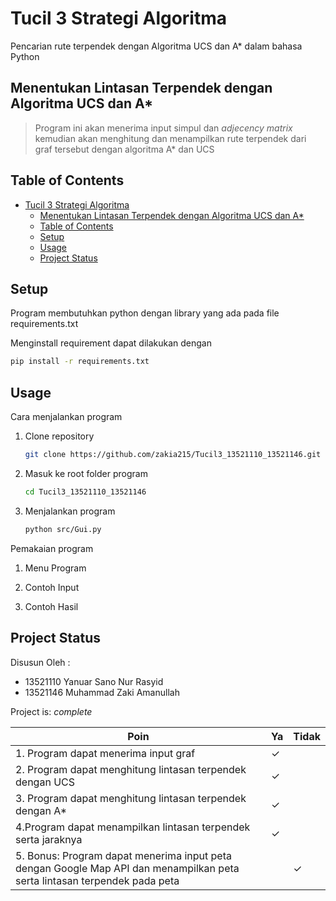 # Tucil 3 Strategi Algoritma

Pencarian rute terpendek dengan Algoritma UCS dan A* dalam bahasa Python

## Menentukan Lintasan Terpendek dengan Algoritma UCS dan A*

> Program ini akan menerima input simpul dan _adjecency matrix_ kemudian akan menghitung dan menampilkan rute terpendek dari graf tersebut dengan algoritma A* dan UCS

## Table of Contents

- [Tucil 3 Strategi Algoritma](#tucil-3-strategi-algoritma)
  - [Menentukan Lintasan Terpendek dengan Algoritma UCS dan A\*](#menentukan-lintasan-terpendek-dengan-algoritma-ucs-dan-a)
  - [Table of Contents](#table-of-contents)
  - [Setup](#setup)
  - [Usage](#usage)
  - [Project Status](#project-status)

## Setup

Program membutuhkan python dengan library yang ada pada file requirements.txt

Menginstall requirement dapat dilakukan dengan

```bash
pip install -r requirements.txt
```

## Usage

Cara menjalankan program

1. Clone repository

   ```bash
   git clone https://github.com/zakia215/Tucil3_13521110_13521146.git
   ```

2. Masuk ke root folder program

   ```bash
   cd Tucil3_13521110_13521146
   ```

3. Menjalankan program

   ```bash
   python src/Gui.py
   ```

Pemakaian program

1. Menu Program

2. Contoh Input

3. Contoh Hasil

## Project Status

 Disusun Oleh :

- 13521110 Yanuar Sano Nur Rasyid  
- 13521146 Muhammad Zaki Amanullah

Project is: _complete_

| Poin                                                      |  Ya | Tidak  |
| -----------                                               | ----|  ----  |
| 1. Program dapat menerima input graf                        | ✓  |        |
| 2. Program dapat menghitung lintasan terpendek dengan UCS                                                          | ✓  |        |
| 3.  Program dapat menghitung lintasan terpendek dengan A*                                                            | ✓ |         |
| 4.Program dapat menampilkan lintasan terpendek serta jaraknya                                                      | ✓ |         |
| 5. Bonus: Program dapat menerima input peta dengan Google Map API dan menampilkan peta serta lintasan terpendek pada peta                                           | |      ✓    |

<!-- Optional -->
<!-- ## License -->
<!-- This project is open source and available under the [... License](). -->

<!-- You don't have to include all sections - just the one's relevant to your project -->